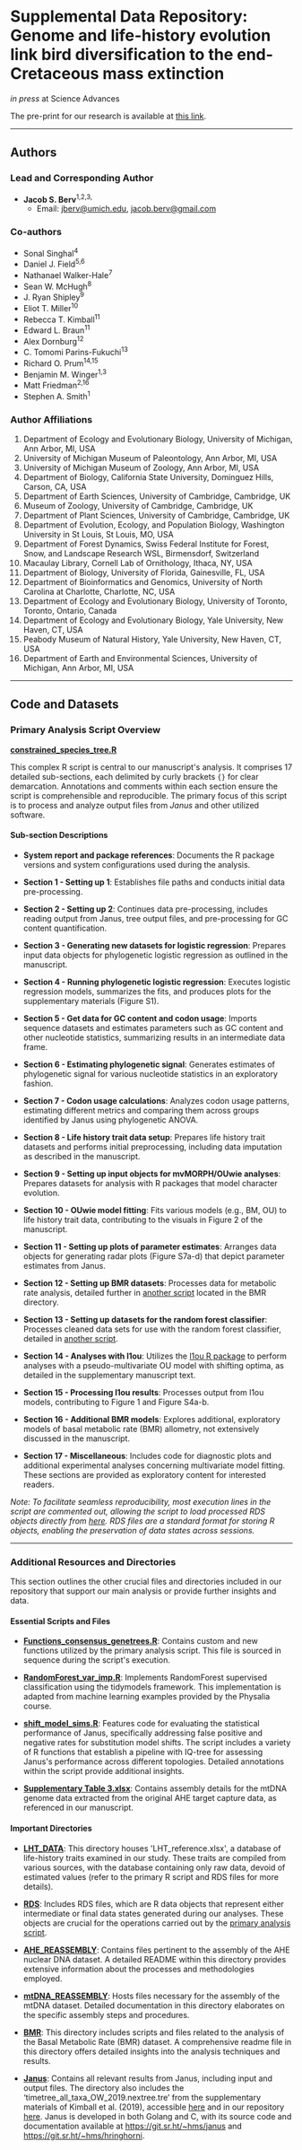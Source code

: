 # Supplemental Data Repository: Genome and life-history evolution link bird diversification to the end-Cretaceous mass extinction

*in press* at Science Advances

The pre-print for our research is available at [this link](https://doi.org/10.1101/2022.10.21.513146).

---

## Authors

### Lead and Corresponding Author

-   **Jacob S. Berv**<sup>1,2,3,</sup>
    -   Email: [jberv\@umich.edu](mailto:jberv@umich.edu), [jacob.berv\@gmail.com](mailto:jacob.berv@gmail.com)

### Co-authors

-   Sonal Singhal<sup>4</sup>
-   Daniel J. Field<sup>5,6</sup>
-   Nathanael Walker-Hale<sup>7</sup>
-   Sean W. McHugh<sup>8</sup>
-   J. Ryan Shipley<sup>9</sup>
-   Eliot T. Miller<sup>10</sup>
-   Rebecca T. Kimball<sup>11</sup>
-   Edward L. Braun<sup>11</sup>
-   Alex Dornburg<sup>12</sup>
-   C. Tomomi Parins-Fukuchi<sup>13</sup>
-   Richard O. Prum<sup>14,15</sup>
-   Benjamin M. Winger<sup>1,3</sup>
-   Matt Friedman<sup>2,16</sup>
-   Stephen A. Smith<sup>1</sup>

### Author Affiliations

1.  Department of Ecology and Evolutionary Biology, University of Michigan, Ann Arbor, MI, USA
2.  University of Michigan Museum of Paleontology, Ann Arbor, MI, USA
3.  University of Michigan Museum of Zoology, Ann Arbor, MI, USA
4.  Department of Biology, California State University, Dominguez Hills, Carson, CA, USA
5.  Department of Earth Sciences, University of Cambridge, Cambridge, UK
6.  Museum of Zoology, University of Cambridge, Cambridge, UK
7.  Department of Plant Sciences, University of Cambridge, Cambridge, UK
8.  Department of Evolution, Ecology, and Population Biology, Washington University in St Louis, St Louis, MO, USA
9.  Department of Forest Dynamics, Swiss Federal Institute for Forest, Snow, and Landscape Research WSL, Birmensdorf, Switzerland
10. Macaulay Library, Cornell Lab of Ornithology, Ithaca, NY, USA
11. Department of Biology, University of Florida, Gainesville, FL, USA
12. Department of Bioinformatics and Genomics, University of North Carolina at Charlotte, Charlotte, NC, USA
13. Department of Ecology and Evolutionary Biology, University of Toronto, Toronto, Ontario, Canada
14. Department of Ecology and Evolutionary Biology, Yale University, New Haven, CT, USA
15. Peabody Museum of Natural History, Yale University, New Haven, CT, USA
16. Department of Earth and Environmental Sciences, University of Michigan, Ann Arbor, MI, USA

---

## Code and Datasets

### Primary Analysis Script Overview

[**constrained_species_tree.R**](./constrained_species_tree.R)

This complex R script is central to our manuscript's analysis. It comprises 17 detailed sub-sections, each delimited by curly brackets `{}` for clear demarcation. Annotations and comments within each section ensure the script is comprehensible and reproducible. The primary focus of this script is to process and analyze output files from *Janus* and other utilized software.

#### Sub-section Descriptions

-   **System report and package references**: Documents the R package versions and system configurations used during the analysis.

-   **Section 1 - Setting up 1**: Establishes file paths and conducts initial data pre-processing.

-   **Section 2 - Setting up 2**: Continues data pre-processing, includes reading output from Janus, tree output files, and pre-processing for GC content quantification.

-   **Section 3 - Generating new datasets for logistic regression**: Prepares input data objects for phylogenetic logistic regression as outlined in the manuscript.

-   **Section 4 - Running phylogenetic logistic regression**: Executes logistic regression models, summarizes the fits, and produces plots for the supplementary materials (Figure S1).

-   **Section 5 - Get data for GC content and codon usage**: Imports sequence datasets and estimates parameters such as GC content and other nucleotide statistics, summarizing results in an intermediate data frame.

-   **Section 6 - Estimating phylogenetic signal**: Generates estimates of phylogenetic signal for various nucleotide statistics in an exploratory fashion.

-   **Section 7 - Codon usage calculations**: Analyzes codon usage patterns, estimating different metrics and comparing them across groups identified by Janus using phylogenetic ANOVA.

-   **Section 8 - Life history trait data setup**: Prepares life history trait datasets and performs initial preprocessing, including data imputation as described in the manuscript.

-   **Section 9 - Setting up input objects for mvMORPH/OUwie analyses**: Prepares datasets for analysis with R packages that model character evolution.

-   **Section 10 - OUwie model fitting**: Fits various models (e.g., BM, OU) to life history trait data, contributing to the visuals in Figure 2 of the manuscript.

-   **Section 11 - Setting up plots of parameter estimates**: Arranges data objects for generating radar plots (Figure S7a-d) that depict parameter estimates from Janus.

-   **Section 12 - Setting up BMR datasets**: Processes data for metabolic rate analysis, detailed further in [another script](./BMR) located in the BMR directory.

-   **Section 13 - Setting up datasets for the random forest classifier**: Processes cleaned data sets for use with the random forest classifier, detailed in [another script](./RandomForest_var_imp.R).

-   **Section 14 - Analyses with l1ou**: Utilizes the [l1ou R package](https://github.com/khabbazian/l1ou) to perform analyses with a pseudo-multivariate OU model with shifting optima, as detailed in the supplementary manuscript text.

-   **Section 15 - Processing l1ou results**: Processes output from l1ou models, contributing to Figure 1 and Figure S4a-b.

-   **Section 16 - Additional BMR models**: Explores additional, exploratory models of basal metabolic rate (BMR) allometry, not extensively discussed in the manuscript.

-   **Section 17 - Miscellaneous**: Includes code for diagnostic plots and additional experimental analyses concerning multivariate model fitting. These sections are provided as exploratory content for interested readers.

*Note: To facilitate seamless reproducibility, most execution lines in the script are commented out, allowing the script to load processed RDS objects directly from [here](./RDS). RDS files are a standard format for storing R objects, enabling the preservation of data states across sessions.*

---

### Additional Resources and Directories

This section outlines the other crucial files and directories included in our repository that support our main analysis or provide further insights and data.

#### Essential Scripts and Files

-   [**Functions_consensus_genetrees.R**](./Functions_consensus_genetrees.R): Contains custom and new functions utilized by the primary analysis script. This file is sourced in sequence during the script's execution.

-   [**RandomForest_var_imp.R**](./RandomForest_var_imp.R): Implements RandomForest supervised classification using the tidymodels framework. This implementation is adapted from machine learning examples provided by the Physalia course.

-   [**shift_model_sims.R**](./shift_model_sims.R): Features code for evaluating the statistical performance of Janus, specifically addressing false positive and negative rates for substitution model shifts. The script includes a variety of R functions that establish a pipeline with IQ-tree for assessing Janus's performance across different topologies. Detailed annotations within the script provide additional insights.

-   [**Supplementary Table 3.xlsx**](./Supplementary%20Table%203.xlsx): Contains assembly details for the mtDNA genome data extracted from the original AHE target capture data, as referenced in our manuscript.

#### Important Directories

-   [**LHT_DATA**](./LHT_DATA): This directory houses 'LHT_reference.xlsx', a database of life-history traits examined in our study. These traits are compiled from various sources, with the database containing only raw data, devoid of estimated values (refer to the primary R script and RDS files for more details).

-   [**RDS**](./RDS): Includes RDS files, which are R data objects that represent either intermediate or final data states generated during our analyses. These objects are crucial for the operations carried out by the [primary analysis script](/constrained_species_tree.R).

-   [**AHE_REASSEMBLY**](./AHE_REASSEMBLY): Contains files pertinent to the assembly of the AHE nuclear DNA dataset. A detailed README within this directory provides extensive information about the processes and methodologies employed.

-   [**mtDNA_REASSEMBLY**](./mtDNA_REASSEMBLY): Hosts files necessary for the assembly of the mtDNA dataset. Detailed documentation in this directory elaborates on the specific assembly steps and procedures.

-   [**BMR**](./BMR): This directory includes scripts and files related to the analysis of the Basal Metabolic Rate (BMR) dataset. A comprehensive readme file in this directory offers detailed insights into the analysis techniques and results.

-   [**Janus**](./janus): Contains all relevant results from Janus, including input and output files. The directory also includes the ‘timetree_all_taxa_OW_2019.nextree.tre’ from the supplementary materials of Kimball et al. (2019), accessible [here](https://www.mdpi.com/1424-2818/11/7/109/s1) and in our repository [here](/trees/MRL_3backbone.tre). Janus is developed in both Golang and C, with its source code and documentation available at <https://git.sr.ht/~hms/janus> and <https://git.sr.ht/~hms/hringhorni>.
